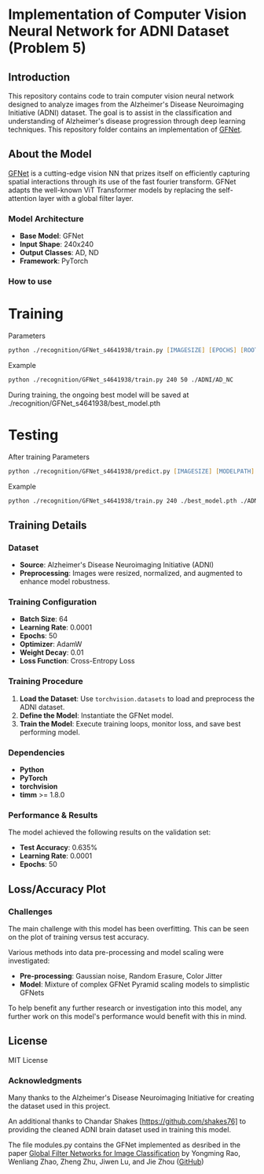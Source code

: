 # Implementation of Computer Vision Neural Network for ADNI Dataset (Problem 5)

## Introduction

This repository contains code to train computer vision neural network designed to analyze images from the Alzheimer's Disease Neuroimaging Initiative (ADNI) dataset. The goal is to assist in the classification and understanding of Alzheimer's disease progression through deep learning techniques. This repository folder contains an implementation of [GFNet](https://ieeexplore.ieee.org/document/10091201).

## About the Model

[GFNet](https://ieeexplore.ieee.org/document/10091201) is a cutting-edge vision NN that prizes itself on efficiently capturing spatial interactions through its use of the fast fourier transform. GFNet adapts the well-known ViT Transformer models by replacing the self-attention layer with a global filter layer. 

### Model Architecture
- **Base Model**: GFNet
- **Input Shape**: 240x240
- **Output Classes**: AD, ND
- **Framework**: PyTorch

### How to use

# Training
Parameters
```zsh
python ./recognition/GFNet_s4641938/train.py [IMAGESIZE] [EPOCHS] [ROOTDATAPATH]
```

Example
```zsh
python ./recognition/GFNet_s4641938/train.py 240 50 ./ADNI/AD_NC
```

During training, the ongoing best model will be saved at ./recognition/GFNet_s4641938/best_model.pth

# Testing
After training
Parameters
```zsh
python ./recognition/GFNet_s4641938/predict.py [IMAGESIZE] [MODELPATH] [ROOTDATAPATH]
```

Example
```zsh
python ./recognition/GFNet_s4641938/train.py 240 ./best_model.pth ./ADNI/AD_NC
```

## Training Details

### Dataset
- **Source**: Alzheimer's Disease Neuroimaging Initiative (ADNI)
- **Preprocessing**: Images were resized, normalized, and augmented to enhance model robustness.

### Training Configuration
- **Batch Size**: 64
- **Learning Rate**: 0.0001
- **Epochs**: 50
- **Optimizer**: AdamW
- **Weight Decay**: 0.01
- **Loss Function**: Cross-Entropy Loss

### Training Procedure
1. **Load the Dataset**: Use `torchvision.datasets` to load and preprocess the ADNI dataset.
2. **Define the Model**: Instantiate the GFNet model.
3. **Train the Model**: Execute training loops, monitor loss, and save best performing model.

### Dependencies
- **Python**
- **PyTorch**
- **torchvision**
- **timm** >= 1.8.0

### Performance & Results
The model achieved the following results on the validation set:
- **Test Accuracy**: 0.635%
- **Learning Rate**: 0.0001
- **Epochs**: 50

## Loss/Accuracy Plot

### Challenges
The main challenge with this model has been overfitting.
This can be seen on the plot of training versus test accuracy.

Various methods into data pre-processing and model scaling were investigated:
- **Pre-processing**: Gaussian noise, Random Erasure, Color Jitter
- **Model**: Mixture of complex GFNet Pyramid scaling models to simplistic GFNets

To help benefit any further research or investigation into this model, any further work on this model's performance would benefit with this in mind. 

## License
MIT License

### Acknowledgments
Many thanks to the Alzheimer's Disease Neuroimaging Initiative for creating the dataset used in this project.

An additional thanks to Chandar Shakes [https://github.com/shakes76] to providing the cleaned ADNI brain dataset used in training this model. 

The file modules.py contains the GFNet implemented as desribed in the paper [Global Filter Networks for Image Classification](https://arxiv.org/abs/2107.00645) by Yongming Rao, Wenliang Zhao, Zheng Zhu, Jiwen Lu, and Jie Zhou ([GitHub](https://github.com/raoyongming/GFNet))


